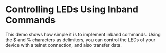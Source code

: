 # Controlling LEDs Using Inband Commands

This demo shows how simple it is to implement inband commands. Using the $ and % characters as delimiters, you can control the LEDs of your device with a telnet connection, and also transfer data.